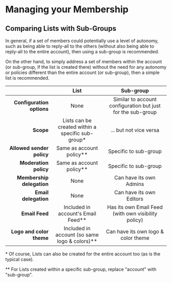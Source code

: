 # Managing your Membership

<span id="gv-2members-31membersListsVsGroups"></span>
## Comparing Lists with Sub-Groups

In general, if a set of members could potentially use a level of
autonomy, such as being able to reply-all to the others (without also
being able to reply-all to the entire account), then using a sub-group
is recommended.

On the other hand, to simply address a set of members within the 
account (or sub-group, if the list is created there) without the need
for any autonomy or policies different than the entire
account (or sub-group), then a simple list is recommended.


|                           |                     List                     |                      Sub-group                       |
|--------------------------:|:--------------------------------------------:|:----------------------------------------------------:|
| **Configuration options** | None                                         | Similar to account configuration but just for the sub-group |
| **Scope**                 | Lists can be created within a specific sub-group* | ... but not vice versa                          |
| **Allowed sender policy** | Same as account policy**                      | Specific to sub-group                               |
| **Moderation policy**     | Same as account policy**                      | Specific to sub-group                               |
| **Membership delegation** | None                                         | Can have its own Admins                              |
| **Email delegation**      | None                                         | Can have its own Editors                             |
| **Email Feed**            | Included in account's Email Feed**            | Has its own Email Feed (with own visibility policy) |
| **Logo and color theme**  | Included in account (so same logo & colors)** | Can have its own logo & color theme                 |


\* Of course, Lists can also be created for the entire account too (as is the typical case).

** For Lists created within a specific sub-group, replace "account"
   with "sub-group".


